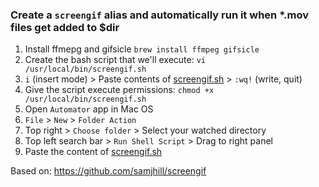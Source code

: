 ### Create a `screengif` alias and automatically run it when *.mov files get added to $dir

1. Install ffmepg and gifsicle `brew install ffmpeg gifsicle`
1. Create the bash script that we'll execute: `vi /usr/local/bin/screengif.sh`
1. `i` (insert mode) > Paste contents of [screengif.sh](https://github.com/bfeister/screengif-automator/blob/master/screengif.sh) > `:wq!` (write, quit)
1. Give the script execute permissions: `chmod +x /usr/local/bin/screengif.sh`
1. Open `Automator` app in Mac OS
1. `File` > `New` > `Folder Action`
1. Top right > `Choose folder` > Select your watched directory
1. Top left search bar > `Run Shell Script` > Drag to right panel
1. Paste the content of [screengif.sh](./screengif.sh)

Based on: https://github.com/samjhill/screengif
